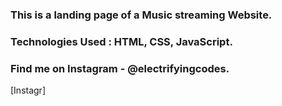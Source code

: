 ### This is a landing page of a Music streaming Website.

### Technologies Used : HTML, CSS, JavaScript.

### Find me on Instagram - @electrifyingcodes.

[Instagr]